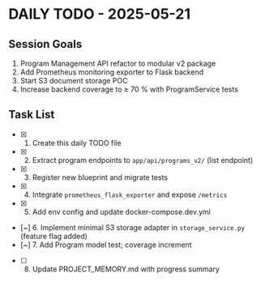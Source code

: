 # DAILY TODO - 2025-05-21

## Session Goals
1. Program Management API refactor to modular v2 package
2. Add Prometheus monitoring exporter to Flask backend
3. Start S3 document storage POC
4. Increase backend coverage to ≥ 70 % with ProgramService tests

## Task List
- [x] 1. Create this daily TODO file
- [x] 2. Extract program endpoints to `app/api/programs_v2/` (list endpoint)
- [x] 3. Register new blueprint and migrate tests
- [x] 4. Integrate `prometheus_flask_exporter` and expose `/metrics`
- [x] 5. Add env config and update docker-compose.dev.yml
- [~] 6. Implement minimal S3 storage adapter in `storage_service.py` (feature flag added)
- [~] 7. Add Program model test; coverage increment
- [ ] 8. Update PROJECT_MEMORY.md with progress summary
